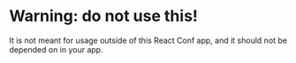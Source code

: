 # Warning: do not use this!

It is not meant for usage outside of this React Conf app, and it should not be depended on in your app.
